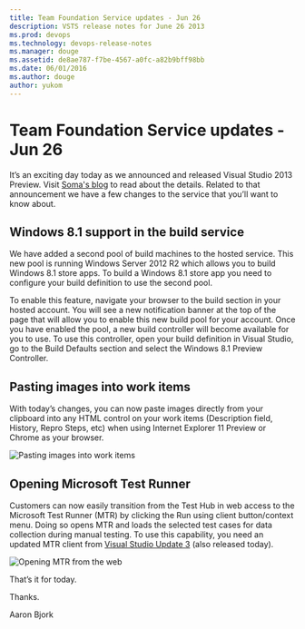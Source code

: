 ```yaml
---
title: Team Foundation Service updates - Jun 26
description: VSTS release notes for June 26 2013
ms.prod: devops
ms.technology: devops-release-notes
ms.manager: douge
ms.assetid: de8ae787-f7be-4567-a0fc-a82b9bff98bb
ms.date: 06/01/2016
ms.author: douge
author: yukom
---
```


# Team Foundation Service updates - Jun 26

It’s an exciting day today as we announced and released Visual Studio 2013 Preview.  Visit [Soma's blog](http://blogs.msdn.com/b/somasegar/archive/2013/06/26/visual-studio-2013-preview.aspx) to read about the details.  Related to that announcement we have a few changes to the service that you’ll want to know about.

## Windows 8.1 support in the build service

We have added a second pool of build machines to the hosted service. This new pool is running Windows Server 2012 R2 which allows you to build Windows 8.1 store apps. To build a Windows 8.1 store app you need to configure your build definition to use the second pool.

To enable this feature, navigate your browser to the build section in your hosted account. You will see a new notification banner at the top of the page that will allow you to enable this new build pool for your account.  Once you have enabled the pool, a new build controller will become available for you to use. To use this controller, open your build definition in Visual Studio, go to the Build Defaults section and select the Windows 8.1 Preview Controller.

## Pasting images into work items

With today’s changes, you can now paste images directly from your clipboard into any HTML control on your work items (Description field, History, Repro Steps, etc) when using Internet Explorer 11 Preview or Chrome as your browser. 

![Pasting images into work items](_img/6_26_01.png)

## Opening Microsoft Test Runner

Customers can now easily transition from the Test Hub in web access to the Microsoft Test Runner (MTR) by clicking the Run using client button/context menu.  Doing so opens MTR and loads the selected test cases for data collection during manual testing. To use this capability, you need an updated MTR client from [Visual Studio Update 3](/visualstudio/releasenotes/vs2012-update2-vs) (also released today).

![Opening MTR from the web](_img/6_26_02.png)

That’s it for today.

Thanks.

Aaron Bjork





